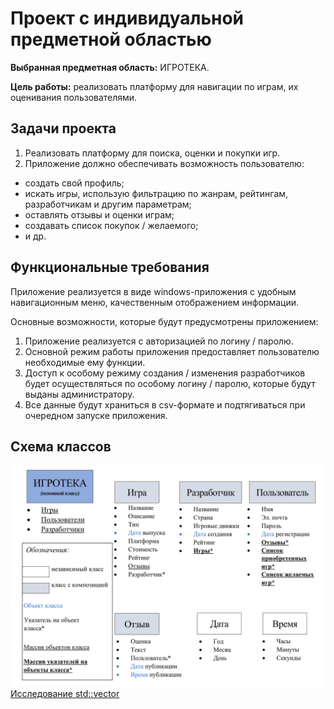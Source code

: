 # Проект с индивидуальной предметной областью

**Выбранная предметная область:** ИГРОТЕКА.

**Цель работы:** реализовать платформу для навигации по играм, их оценивания пользователями.

## Задачи проекта

1. Реализовать платформу для поиска, оценки и покупки игр.
2. Приложение должно обеспечивать возможность пользователю:
* создать свой профиль;
* искать игры, использую фильтрацию по жанрам, рейтингам, разработчикам и другим параметрам;
* оставлять отзывы и оценки играм;
* создавать список покупок / желаемого;
* и др.

## Функциональные требования

Приложение реализуется в виде windows-приложения с удобным навигационным меню, качественным отображением информации.

Основные возможности, которые будут предусмотрены приложением:

1. Приложение реализуется с авторизацией по логину / паролю.
2. Основной режим работы приложения предоставляет пользователю необходимые ему функции.
3. Доступ к особому режиму создания / изменения разработчиков будет осуществляться по особому логину / паролю, которые будут выданы администратору.
4. Все данные будут храниться в csv-формате и подтягиваться при очередном запуске приложения.

## Схема классов

![Схема классов](source/Diagram.jpg)
[Исследование std::vector](/source/STL_vector.docx)